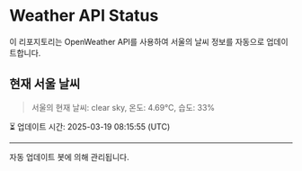 
# Weather API Status

이 리포지토리는 OpenWeather API를 사용하여 서울의 날씨 정보를 자동으로 업데이트합니다.

## 현재 서울 날씨
> 서울의 현재 날씨: clear sky, 온도: 4.69°C, 습도: 33%

⏳ 업데이트 시간: 2025-03-19 08:15:55 (UTC)

---
자동 업데이트 봇에 의해 관리됩니다.
